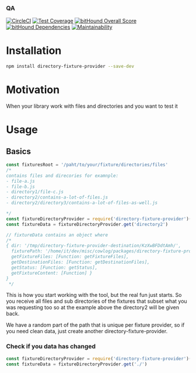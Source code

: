 <!--- destination qa rewrite begin -->
### QA
[![CircleCI](https://circleci.com/gh/vidaxl-com/cowlog/tree/master.svg?style=svg)](https://circleci.com/gh/vidaxl-com/cowlog/tree/master)
[![Test Coverage](https://api.codeclimate.com/v1/badges/d3fce811aecbe5c73ffb/test_coverage)](https://codeclimate.com/github/vidaxl-com/cowlog/test_coverage)
[![bitHound Overall Score](https://www.bithound.io/github/vidaxl-com/cowlog/badges/score.svg)](https://www.bithound.io/github/vidaxl-com/cowlog)
[![bitHound Dependencies](https://www.bithound.io/github/vidaxl-com/cowlog/badges/dependencies.svg)](https://www.bithound.io/github/vidaxl-com/cowlog/master/dependencies/npm)
[![Maintainability](https://api.codeclimate.com/v1/badges/d3fce811aecbe5c73ffb/maintainability)](https://codeclimate.com/github/vidaxl-com/cowlog/maintainability)
<!--- 
[![Known Vulnerabilities](https://snyk.io/test/github/vidaxl-com/cowlog/badge.svg?targetFile=package.json)](https://snyk.io/test/github/vidaxl-com/cowlog?targetFile=package.json)
[![FOSSA Status](https://app.fossa.io/api/projects/git%2Bgithub.com%2Fvidaxl-com%2Fcowlog.svg?type=shield)](https://app.fossa.io/projects/git%2Bgithub.com%2Fvidaxl-com%2Fcowlog?ref=badge_shield)
[![Greenkeeper badge](https://badges.greenkeeper.io/vidaxl-com/cowlog.svg)](https://greenkeeper.io/)
-->
<!--- destination qa rewrite end -->

# Installation
```bash
npm install directory-fixture-provider --save-dev
```

# Motivation
When your library work with files and directories and you want to test it


# Usage

## Basics

```javascript 1.6
const fixturesRoot = '/paht/to/your/fixture/directories/files'
/*
contains files and direcories for examnple:
- file-a.js
- file-b.js
- directory1/file-c.js
- directory2/contains-a-lot-of-files.js
- directory2/directory3/contains-a-lot-of-files-as-well.js

*/
const fixtureDirectoryProvider = require('directory-fixture-provider')(fixturesRoot)
const fixtureData = fixtureDirectoryProvider.get('directory2') 

// fixtureData contains an object where
/*
{ dir: '/tmp/directory-fixture-provider-destination/KzXwBFDdtAmh/',
  fixturePath: '/home/it/dev/misc/cowlog/packages/directory-fixture-provider/tests/directory-fixtures/',
  getFixtureFiles: [Function: getFixtureFiles],
  getDestinationFiles: [Function: getDestinationFiles],
  getStatus: [Function: getStatus],
  getFixtureContent: [Function] }
}
 */
```

This is how you start working with the tool, but the real fun just starts.
So you receive all files and sub directories of the fixtures that subset what 
you was requesting too so at the example above the directory2 will be given back.

We have a random part of the path that is unique per fixture provider, so if you
need clean data, just create another directory-fixture-provider.

### Check if you data has changed

```javascript 1.6
const fixtureDirectoryProvider = require('directory-fixture-provider')(fixturesRoot)
const fixtureData = fixtureDirectoryProvider.get('./')

 


```
